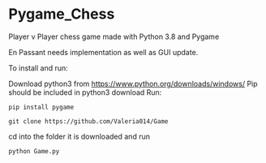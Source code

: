 # Pygame_Chess
Player v Player chess game made with Python 3.8 and Pygame

En Passant needs implementation as well as GUI update.


To install and run:

Download python3 from https://www.python.org/downloads/windows/
Pip should be included in python3 download
Run:
```
pip install pygame
```
```
git clone https://github.com/Valeria014/Game
```

cd into the folder it is downloaded and run
```
python Game.py
```
